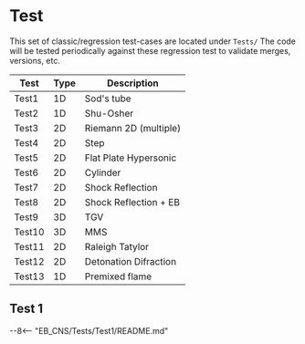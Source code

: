# Test

This set of classic/regression test-cases are located under `Tests/`
The code will be tested periodically against these regression test to validate merges, versions, etc.


| Test                        |  Type          | Description                                                  |
| --------------------------- | ---------------|    --------------------------------------------------------- |
| Test1                       | 1D             |   Sod's tube                              |
| Test2                       | 1D             |   Shu-Osher                                                  |
| Test3                       | 2D             |   Riemann 2D (multiple)                                      |
| Test4                       | 2D             |   Step                                                       |
| Test5                       | 2D             |   Flat Plate Hypersonic                                      |
| Test6                       | 2D             |   Cylinder                                                   |
| Test7                       | 2D             |   Shock Reflection                                           |
| Test8                       | 2D             |   Shock Reflection  + EB                                     |
| Test9                       | 3D             |   TGV                                                        |
| Test10                      | 3D             |   MMS                                                        |
| Test11                      | 2D             |   Raleigh Tatylor                                            |
| Test12                      | 2D             |   Detonation Difraction                                      |
| Test13                      | 1D             |   Premixed flame                                               |


## Test 1

--8<-- "EB_CNS/Tests/Test1/README.md"

